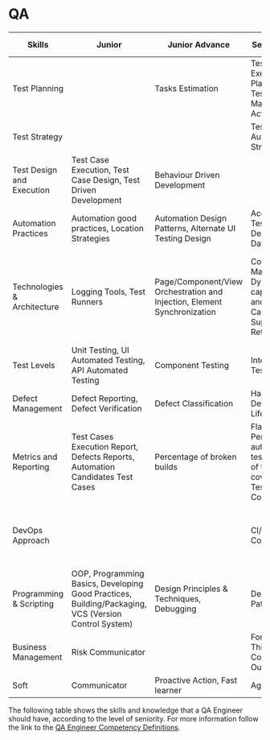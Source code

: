 # QA

| Skills                      | Junior                                                                                               | Junior Advance                                                           | Semi-senior                                                                                 | Semi-senior advanced                                                                         | Senior                                                         |
|-----------------------------|------------------------------------------------------------------------------------------------------|--------------------------------------------------------------------------|---------------------------------------------------------------------------------------------|----------------------------------------------------------------------------------------------|----------------------------------------------------------------|
| Test Planning               |                                                                                                      | Tasks Estimation                                                         | Test Execution Planning, Test Management Activities                                         | Sign-Off,  Testing Coverage Analysis, Test Listeners                                         | Test Plan Management, Risk Management, Traceability Management |
| Test Strategy               |                                                                                                      |                                                                          | Test Automation Strategy                                                                    | Test Automation Readiness                                                                    | Test Strategies Definition                                     |
| Test Design and Execution   | Test Case Execution, Test Case Design, Test Driven Development                                       | Behaviour Driven Development                                             |                                                                                             |                                                                                              |                                                                |
| Automation Practices        | Automation good practices, Location Strategies                                                       | Automation Design Patterns, Alternate UI Testing Design                  | Accessibility Testing Design, Test Data Support                                             |                                                                                              |                                                                |
| Technologies & Architecture | Logging Tools, Test Runners                                                                          | Page/Component/View Orchestration and Injection, Element Synchronization | Configuration Management, Dynamic capabilities and property, Caching Support, Test Retrying | Security Data Management, Localization Testing, Database Integration, Cross Browsing Testing | DI & IoC Support, Test Management Tool Integration             |
| Test Levels                 | Unit Testing, UI Automated Testing, API Automated Testing                                            | Component Testing                                                        | Integration Testing                                                                         | L&P Testing                                                                                  |                                                                |
| Defect Management           | Defect Reporting, Defect Verification                                                                | Defect Classification                                                    | Handle Defect Lifecycle                                                                     | Bug Triage                                                                                   |                                                                |
| Metrics and Reporting       | Test Cases Execution Report, Defects Reports, Automation Candidates Test Cases                       | Percentage of broken builds                                              | Flaky Test, Percentage automated test coverage of total coverage, Test Coverage             | ROI Analysis                                                                                 |                                                                |
| DevOps Approach             |                                                                                                      |                                                                          | CI/CD Concepts                                                                              | Continuous Testing Orchestration                                                             | CI Infrastructure / DevOps, Continuous Testing Design          |
| Programming & Scripting     | OOP, Programming Basics, Developing Good Practices, Building/Packaging, VCS (Version Control System) | Design Principles & Techniques, Debugging                                | Design Patterns                                                                             |                                                                                              | Framework definition and architecture                          |
| Business Management         | Risk Communicator                                                                                    |                                                                          | Forward Thinker, Constructive Outcomer                                                      | Satisfactory Agreements                                                                      |                                                                |
| Soft                        | Communicator                                                                                         | Proactive Action, Fast learner                                           | Agile Learner                                                                               |                                                                                              |                                                                |

The following table shows the skills and knowledge that a QA Engineer should have, according to the level of seniority. For more information follow the link to the [QA Engineer Competency Definitions](./qa-competency-definitions.md).